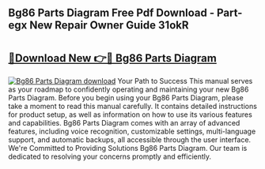 ## Bg86 Parts Diagram Free Pdf Download - Part-egx New Repair Owner Guide 31okR

# <h2><a href="http://dfqacuu.blite.top/?on=Bg86+Parts+Diagram">🔗Download New 👉🔴 Bg86 Parts Diagram</a></h2>

[![Bg86 Parts Diagram download](https://i.imgur.com/lujVjoI.png)](http://dfqacuu.blite.top/?on=Bg86+Parts+Diagram)
Your Path to Success This manual serves as your roadmap to confidently operating and maintaining your new Bg86 Parts Diagram. Before you begin using your Bg86 Parts Diagram, please take a moment to read this manual carefully. It contains detailed instructions for product setup, as well as information on how to use its various features and capabilities. Bg86 Parts Diagram comes with an array of advanced features, including voice recognition, customizable settings, multi-language support, and automatic backups, all accessible through the user interface. We're Committed to Providing Solutions Bg86 Parts Diagram. Our team is dedicated to resolving your concerns promptly and efficiently.
